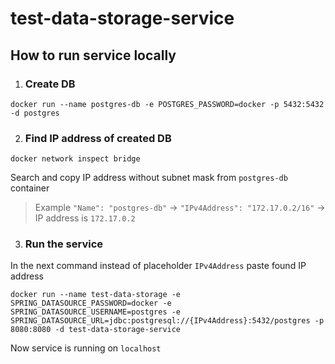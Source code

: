 # test-data-storage-service

## How to run service locally


1. ### Create DB
```
docker run --name postgres-db -e POSTGRES_PASSWORD=docker -p 5432:5432 -d postgres
```

2. ### Find IP address of created DB
```
docker network inspect bridge
```
Search and copy IP address without subnet mask from `postgres-db` container  
> Example `"Name": "postgres-db"` -> `"IPv4Address": "172.17.0.2/16"` -> IP address is `172.17.0.2`  

3. ### Run the service

In the next command instead of placeholder `IPv4Address` paste found IP address
```
docker run --name test-data-storage -e SPRING_DATASOURCE_PASSWORD=docker -e SPRING_DATASOURCE_USERNAME=postgres -e SPRING_DATASOURCE_URL=jdbc:postgresql://{IPv4Address}:5432/postgres -p 8080:8080 -d test-data-storage-service
```
Now service is running on `localhost`
